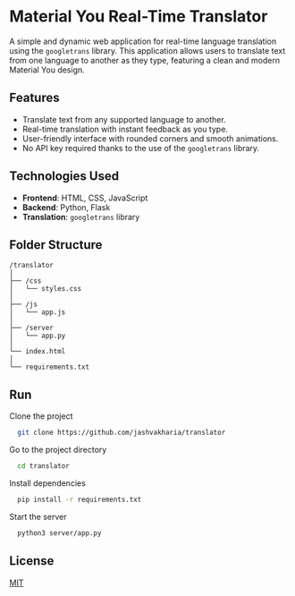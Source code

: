 # Material You Real-Time Translator

A simple and dynamic web application for real-time language translation using the `googletrans` library. This application allows users to translate text from one language to another as they type, featuring a clean and modern Material You design.

## Features

- Translate text from any supported language to another.
- Real-time translation with instant feedback as you type.
- User-friendly interface with rounded corners and smooth animations.
- No API key required thanks to the use of the `googletrans` library.

## Technologies Used

- **Frontend**: HTML, CSS, JavaScript
- **Backend**: Python, Flask
- **Translation**: `googletrans` library

## Folder Structure

```plaintext
/translator
│
├── /css
│   └── styles.css        
│
├── /js
│   └── app.js            
│
├── /server
│   └── app.py            
│
└── index.html            
│
└── requirements.txt     
````
## Run

Clone the project

```bash
  git clone https://github.com/jashvakharia/translator
```

Go to the project directory

```bash
  cd translator
```

Install dependencies

```bash
  pip install -r requirements.txt
```

Start the server

```bash
  python3 server/app.py
```
## License

[MIT](https://choosealicense.com/licenses/mit/)

